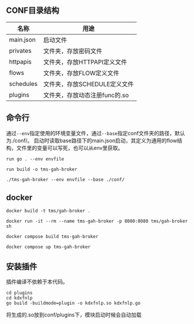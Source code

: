 
## CONF目录结构
| 名称                     | 用途                                                         |
| ----------------------------- | ------------------------------------------------------------ |
| main.json | 启动文件 |
| privates                     | 文件夹，存放密码文件                                                 |
| httpapis                         | 文件夹，存放HTTPAPI定义文件|
| flows            | 文件夹，存放FLOW定义文件                               |
| schedules             | 文件夹，存放SCHEDULE定义文件                                         |
| plugins             | 文件夹，存放动态注册func的.so                                         |

## 命令行
通过`--env`指定使用的环境变量文件，通过`--base`指定conf文件夹的路径，默认为./conf/。
启动时读取base路径下的main.json启动，其定义为通用的flow结构，文件里的变量可以写死，也可以从env里获取。

```
run go . --env envfile
```

```
run build -o tms-gah-broker
```

```
./tms-gah-broker --env envfile --base ./conf/
```

## docker

```
docker build -t tms/gah-broker .
```

```
docker run -it --rm --name tms-gah-broker -p 8080:8080 tms/gah-broker sh
```

```
docker compose build tms-gah-broker
```

```
docker compose up tms-gah-broker
```

## 安装插件
插件编译不依赖于本代码。

```
cd plugins
cd kdxfnlp
go build -buildmode=plugin -o kdxfnlp.so kdxfnlp.go
```
将生成的.so放到conf/plugins下，模块启动时候会自动加载